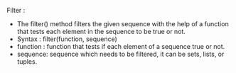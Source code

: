 Filter :

 * The filter() method filters the given sequence with the help of a function that tests each element in the sequence to be true or not.
 * Syntax : filter(function, sequence)
 * function : function that tests if each element of a sequence true or not.
 * sequence: sequence which needs to be filtered, it can be sets, lists, or tuples.
